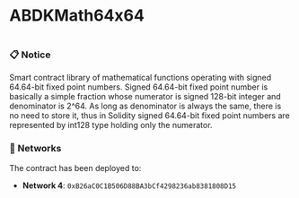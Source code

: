 # ABDKMath64x64

>

```

```

### 📋 Notice

Smart contract library of mathematical functions operating with signed 64.64-bit fixed point numbers. Signed 64.64-bit fixed point number is basically a simple fraction whose numerator is signed 128-bit integer and denominator is 2^64. As long as denominator is always the same, there is no need to store it, thus in Solidity signed 64.64-bit fixed point numbers are represented by int128 type holding only the numerator.

### 📡 Networks

The contract has been deployed to:

- **Network 4**: `0xB26aC0C1B506D88BA3bCf4298236ab8381808D15`
